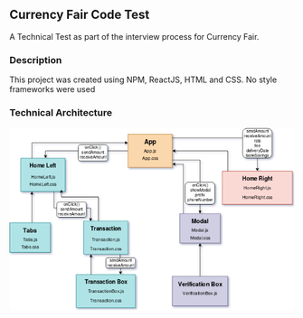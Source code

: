 ## Currency Fair Code Test

A Technical Test as part of the interview process for Currency Fair.

### Description 

This project was created using NPM, ReactJS, HTML and CSS. No style frameworks were used

### Technical Architecture

![Diagram](./src/resources/images/diagram.png)
